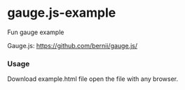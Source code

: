 # gauge.js-example
Fun gauge example

Gauge.js: https://github.com/bernii/gauge.js/

### Usage
Download example.html file
open the file with any browser.

